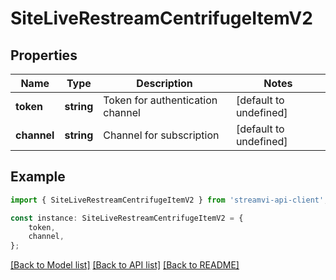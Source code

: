 # SiteLiveRestreamCentrifugeItemV2


## Properties

Name | Type | Description | Notes
------------ | ------------- | ------------- | -------------
**token** | **string** | Token for authentication channel | [default to undefined]
**channel** | **string** | Channel for subscription | [default to undefined]

## Example

```typescript
import { SiteLiveRestreamCentrifugeItemV2 } from 'streamvi-api-client';

const instance: SiteLiveRestreamCentrifugeItemV2 = {
    token,
    channel,
};
```

[[Back to Model list]](../README.md#documentation-for-models) [[Back to API list]](../README.md#documentation-for-api-endpoints) [[Back to README]](../README.md)
